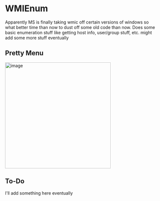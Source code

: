 # WMIEnum

Apparently MS is finally taking wmic off certain versions of windows so what better time than now to dust off some old code than now. Does some basic enumeration stuff like getting host info, user/group stuff, etc. might add some more stuff eventually

## Pretty Menu

<img width="346" alt="image" src="https://user-images.githubusercontent.com/57014148/153346920-6c988b6e-0820-4ab0-9856-ba82db885b11.png">


## To-Do
 I'll add something here eventually
